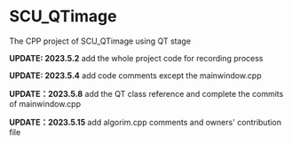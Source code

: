 # SCU_QTimage
The CPP project of SCU_QTimage using QT stage



**UPDATE: 2023.5.2** add the whole project code for recording process

**UPDATE: 2023.5.4** add code comments except the mainwindow.cpp 

**UPDATE：2023.5.8** add the QT class reference and complete the commits  of mainwindow.cpp

**UPDATE：2023.5.15** add algorim.cpp comments and owners' contribution file
